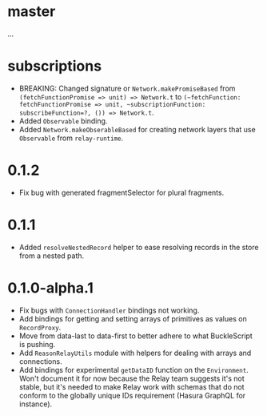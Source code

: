 # master
...

# subscriptions
- BREAKING: Changed signature or `Network.makePromiseBased` from `(fetchFunctionPromise => unit) => Network.t` to `(~fetchFunction: fetchFunctionPromise => unit, ~subscriptionFunction: subscribeFunction=?, ()) => Network.t`.
- Added `Observable` binding.
- Added `Network.makeObserableBased` for creating network layers that use `Observable` from `relay-runtime`.

# 0.1.2
- Fix bug with generated fragmentSelector for plural fragments.

# 0.1.1
- Added `resolveNestedRecord` helper to ease resolving records in the store from a nested path.

# 0.1.0-alpha.1
- Fix bugs with `ConnectionHandler` bindings not working.
- Add bindings for getting and setting arrays of primitives as values on `RecordProxy`.
- Move from data-last to data-first to better adhere to what BuckleScript is pushing.
- Add `ReasonRelayUtils` module with helpers for dealing with arrays and connections.
- Add bindings for experimental `getDataID` function on the `Environment`. Won't 
document it for now because the Relay team suggests it's not stable, but it's needed 
to make Relay work with schemas that do not conform to the globally unique IDs 
requirement (Hasura GraphQL for instance).
